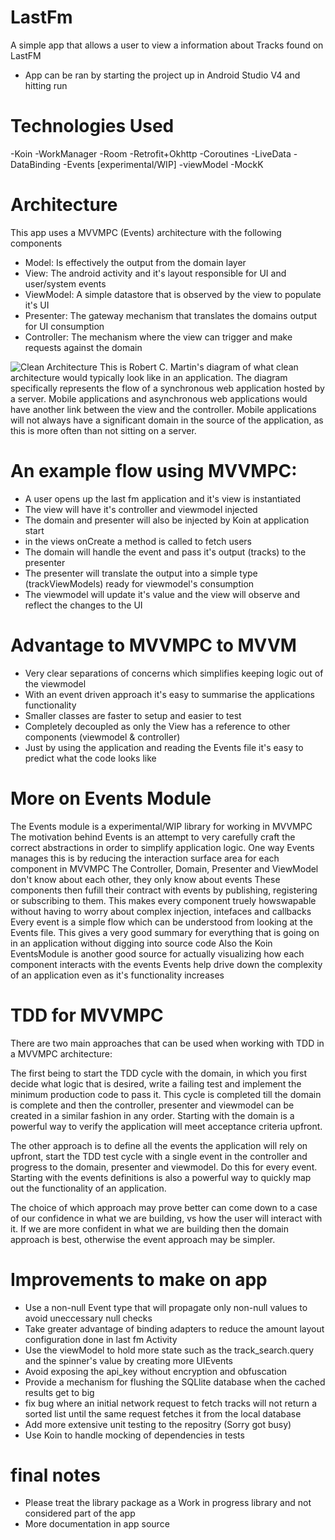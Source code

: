# LastFm

A simple app that allows a user to view a information about Tracks found on LastFM

  - App can be ran by starting the project up in Android Studio V4 and hitting run

# Technologies Used
  -Koin
  -WorkManager
  -Room
  -Retrofit+Okhttp
  -Coroutines
  -LiveData
  -DataBinding
  -Events [experimental/WIP]
  -viewModel
  -MockK

# Architecture

This app uses a MVVMPC (Events) architecture with the following components

  - Model: Is effectively the output from the domain layer
  - View: The android activity and it's layout responsible for UI and user/system events
  - ViewModel: A simple datastore that is observed by the view to populate it's UI
  - Presenter: The gateway mechanism that translates the domains output for UI consumption
  - Controller: The mechanism where the view can trigger and make requests against the domain

![Clean Architecture](https://jeremiahflaga.github.io/images/2017/CleanArchitectureDesignByUncleBobMartin.png)
This is Robert C. Martin's diagram of what clean architecture would typically look like in an application.
The diagram specifically represents the flow of a synchronous web application hosted by a server.
Mobile applications and asynchronous web applications would have another link between the view and the controller.
Mobile applications will not always have a significant domain in the source of the application, as this is more often than not sitting on a server.

# An example flow using MVVMPC:

  - A user opens up the last fm application and it's view is instantiated
  - The view will have it's controller and viewmodel injected
  - The domain and presenter will also be injected by Koin at application start
  - in the views onCreate a method is called to fetch users
  - The domain will handle the event and pass it's output (tracks) to the presenter
  - The presenter will translate the output into a simple type (trackViewModels) ready for viewmodel's consumption
  - The viewmodel will update it's value and the view will observe and reflect the changes to the UI

# Advantage to MVVMPC to MVVM

  - Very clear separations of concerns which simplifies keeping logic out of the viewmodel
  - With an event driven approach it's easy to summarise the applications functionality
  - Smaller classes are faster to setup and easier to test
  - Completely decoupled as only the View has a reference to other components (viewmodel & controller)
  - Just by using the application and reading the Events file it's easy to predict what the code looks like

# More on Events Module

The Events module is a experimental/WIP library for working in MVVMPC
The motivation behind Events is an attempt to very carefully craft the correct abstractions in order to simplify application logic.
One way Events manages this is by reducing the interaction surface area for each component in MVVMPC
The Controller, Domain, Presenter and ViewModel don't know about each other, they only know about events
These components then fufill their contract with events by publishing, registering or subscribing to them.
This makes every component truely howswapable without having to worry about complex injection, intefaces and callbacks
Every event is a simple flow which can be understood from looking at the Events file.
This gives a very good summary for everything that is going on in an application without digging into source code
Also the Koin EventsModule is another good source for actually visualizing how each component interacts with the events
Events help drive down the complexity of an application even as it's functionality increases

# TDD for MVVMPC

There are two main approaches that can be used when working with TDD in a MVVMPC architecture:

The first being to start the TDD cycle with the domain, in which you first decide what logic that is desired,
write a failing test and implement the minimum production code to pass it. This cycle is completed till the domain
is complete and then the controller, presenter and viewmodel can be created in a similar fashion in any order.
Starting with the domain is a powerful way to verify the application will meet acceptance criteria upfront.

The other approach is to define all the events the application will rely on upfront, start the TDD test cycle
with a single event in the controller and progress to the domain, presenter and viewmodel. Do this for every event.
Starting with the events definitions is also a powerful way to quickly map out the functionality of an application.

The choice of which approach may prove better can come down to a case of our confidence in what we are building,
vs how the user will interact with it. If we are more confident in what we are building then the domain approach is best,
otherwise the event approach may be simpler.

# Improvements to make on app

  - Use a non-null Event type that will propagate only non-null values to avoid uneccessary null checks
  - Take greater advantage of binding adapters to reduce the amount layout configuration done in last fm Activity
  - Use the viewModel to hold more state such as the track_search.query and the spinner's value by creating more UIEvents
  - Avoid exposing the api_key without encryption and obfuscation
  - Provide a mechanism for flushing the SQLlite database when the cached results get to big
  - fix bug where an initial network request to fetch tracks will not return a sorted list until the same request fetches it from the local database
  - Add more extensive unit testing to the repositry (Sorry got busy)
  - Use Koin to handle mocking of dependencies in tests

# final notes

  - Please treat the library package as a Work in progress library and not considered part of the app
  - More documentation in app source
